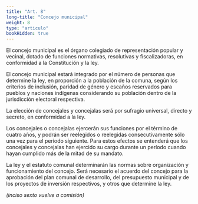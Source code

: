 ```yaml
---
title: "Art. 8"
long-title: "Concejo municipal"
weight: 8
type: "articulo"
bookHidden: true
---
```

El concejo municipal es el órgano colegiado de representación popular y vecinal, dotado de funciones normativas, resolutivas y fiscalizadoras, en conformidad a la Constitución y la ley.
 
El concejo municipal estará integrado por el número de personas que determine la ley, en proporción a la población de la comuna, según los criterios de inclusión, paridad de género y escaños reservados para pueblos y naciones indígenas considerando su población dentro de la jurisdicción electoral respectiva.
 
La elección de concejales y concejalas será por sufragio universal, directo y secreto, en conformidad a la ley.
 
Los concejales o concejalas ejercerán sus funciones por el término de cuatro años, y podrán ser reelegidos o reelegidas consecutivamente sólo una vez para el período siguiente. Para estos efectos se entenderá que los concejales y concejalas han ejercido su cargo durante un período cuando hayan cumplido más de la mitad de su mandato.
 
La ley y el estatuto comunal determinarán las normas sobre organización y funcionamiento del concejo. Será necesario el acuerdo del concejo para la aprobación del plan comunal de desarrollo, del presupuesto municipal y de los proyectos de inversión respectivos, y otros que determine la ley.

*(inciso sexto vuelve a comisión)*
